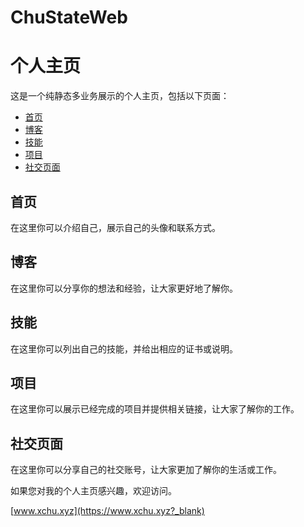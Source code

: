 # ChuStateWeb

# 个人主页

这是一个纯静态多业务展示的个人主页，包括以下页面：

- [首页](#首页)
- [博客](#博客)
- [技能](#技能)
- [项目](#项目)
- [社交页面](#社交页面)

## 首页

在这里你可以介绍自己，展示自己的头像和联系方式。

## 博客

在这里你可以分享你的想法和经验，让大家更好地了解你。

## 技能

在这里你可以列出自己的技能，并给出相应的证书或说明。

## 项目

在这里你可以展示已经完成的项目并提供相关链接，让大家了解你的工作。

## 社交页面

在这里你可以分享自己的社交账号，让大家更加了解你的生活或工作。

如果您对我的个人主页感兴趣，欢迎访问。

[www.xchu.xyz](https://www.xchu.xyz?_blank)
